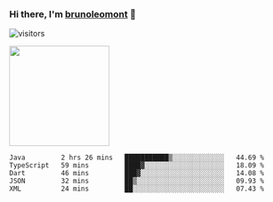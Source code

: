 ### Hi there, I'm [brunoleomont](https://www.linkedin.com/in/brunoleomont/) 👋

![visitors](https://visitor-badge.glitch.me/badge?page_id=page.id)

<img height="180em" src="https://github-readme-stats.vercel.app/api?username=brunoleomont&show_icons=true&hide_border=true&&count_private=true&include_all_commits=true" />

<!--START_SECTION:waka-->
```text
Java         2 hrs 26 mins   ███████████▒░░░░░░░░░░░░░   44.69 % 
TypeScript   59 mins         ████▓░░░░░░░░░░░░░░░░░░░░   18.09 % 
Dart         46 mins         ███▓░░░░░░░░░░░░░░░░░░░░░   14.08 % 
JSON         32 mins         ██▒░░░░░░░░░░░░░░░░░░░░░░   09.93 % 
XML          24 mins         ██░░░░░░░░░░░░░░░░░░░░░░░   07.43 % 
```
<!--END_SECTION:waka-->

<!--
**brunoleomont/brunoleomont** is a ✨ _special_ ✨ repository because its `README.md` (this file) appears on your GitHub profile.

Here are some ideas to get you started:

- 🔭 I’m currently working on ...
- 🌱 I’m currently learning ...
- 👯 I’m looking to collaborate on ...
- 🤔 I’m looking for help with ...
- 💬 Ask me about ...
- 📫 How to reach me: ...
- 😄 Pronouns: ...
- ⚡ Fun fact: ...
-->
